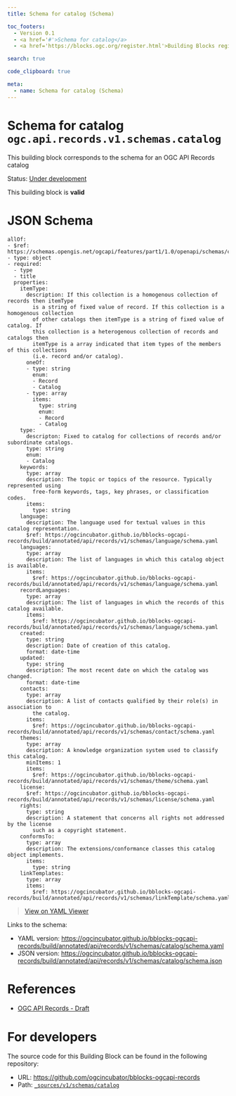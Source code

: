 ```yaml
---
title: Schema for catalog (Schema)

toc_footers:
  - Version 0.1
  - <a href='#'>Schema for catalog</a>
  - <a href='https://blocks.ogc.org/register.html'>Building Blocks register</a>

search: true

code_clipboard: true

meta:
  - name: Schema for catalog (Schema)
---
```



# Schema for catalog `ogc.api.records.v1.schemas.catalog`

This building block corresponds to the schema for an OGC API Records catalog

<p class="status">
    <span data-rainbow-uri="http://www.opengis.net/def/status">Status</span>:
    <a href="http://www.opengis.net/def/status/under-development" target="_blank" data-rainbow-uri>Under development</a>
</p>

<aside class="success">
This building block is <strong>valid</strong>
</aside>


# JSON Schema

```yaml--schema
allOf:
- $ref: https://schemas.opengis.net/ogcapi/features/part1/1.0/openapi/schemas/collection.yaml
- type: object
- required:
  - type
  - title
  properties:
    itemType:
      description: If this collection is a homogenous collection of records then itemType
        is a string of fixed value of record. If this collection is a homogenous collection
        of other catalogs then itemType is a string of fixed value of catalog. If
        this collection is a heterogenous collection of records and catalogs then
        itemType is a array indicated that item types of the members of this collections
        (i.e. record and/or catalog).
      oneOf:
      - type: string
        enum:
        - Record
        - Catalog
      - type: array
        items:
          type: string
          enum:
          - Record
          - Catalog
    type:
      descripton: Fixed to catalog for collections of records and/or subordinate catalogs.
      type: string
      enum:
      - Catalog
    keywords:
      type: array
      description: The topic or topics of the resource. Typically represented using
        free-form keywords, tags, key phrases, or classification codes.
      items:
        type: string
    language:
      description: The language used for textual values in this catalog representation.
      $ref: https://ogcincubator.github.io/bblocks-ogcapi-records/build/annotated/api/records/v1/schemas/language/schema.yaml
    languages:
      type: array
      description: The list of languages in which this catalog object is available.
      items:
        $ref: https://ogcincubator.github.io/bblocks-ogcapi-records/build/annotated/api/records/v1/schemas/language/schema.yaml
    recordLanguages:
      type: array
      description: The list of languages in which the records of this catalog available.
      items:
        $ref: https://ogcincubator.github.io/bblocks-ogcapi-records/build/annotated/api/records/v1/schemas/language/schema.yaml
    created:
      type: string
      description: Date of creation of this catalog.
      format: date-time
    updated:
      type: string
      description: The most recent date on which the catalog was changed.
      format: date-time
    contacts:
      type: array
      description: A list of contacts qualified by their role(s) in association to
        the catalog.
      items:
        $ref: https://ogcincubator.github.io/bblocks-ogcapi-records/build/annotated/api/records/v1/schemas/contact/schema.yaml
    themes:
      type: array
      description: A knowledge organization system used to classify this catalog.
      minItems: 1
      items:
        $ref: https://ogcincubator.github.io/bblocks-ogcapi-records/build/annotated/api/records/v1/schemas/theme/schema.yaml
    license:
      $ref: https://ogcincubator.github.io/bblocks-ogcapi-records/build/annotated/api/records/v1/schemas/license/schema.yaml
    rights:
      type: string
      description: A statement that concerns all rights not addressed by the license
        such as a copyright statement.
    conformsTo:
      type: array
      description: The extensions/conformance classes this catalog object implements.
      items:
        type: string
    linkTemplates:
      type: array
      items:
        $ref: https://ogcincubator.github.io/bblocks-ogcapi-records/build/annotated/api/records/v1/schemas/linkTemplate/schema.yaml

```

> <a target="_blank" href="https://avillar.github.io/TreedocViewer/?dataParser=yaml&amp;dataUrl=https%3A%2F%2Fogcincubator.github.io%2Fbblocks-ogcapi-records%2Fbuild%2Fannotated%2Fapi%2Frecords%2Fv1%2Fschemas%2Fcatalog%2Fschema.yaml&amp;expand=2&amp;option=%7B%22showTable%22%3A+false%7D">View on YAML Viewer</a>

Links to the schema:

* YAML version: <a href="https://ogcincubator.github.io/bblocks-ogcapi-records/build/annotated/api/records/v1/schemas/catalog/schema.yaml" target="_blank">https://ogcincubator.github.io/bblocks-ogcapi-records/build/annotated/api/records/v1/schemas/catalog/schema.yaml</a>
* JSON version: <a href="https://ogcincubator.github.io/bblocks-ogcapi-records/build/annotated/api/records/v1/schemas/catalog/schema.json" target="_blank">https://ogcincubator.github.io/bblocks-ogcapi-records/build/annotated/api/records/v1/schemas/catalog/schema.json</a>

# References

* [OGC API Records - Draft](https://docs.ogc.org/DRAFTS/20-004.html)

# For developers

The source code for this Building Block can be found in the following repository:

* URL: <a href="https://github.com/ogcincubator/bblocks-ogcapi-records" target="_blank">https://github.com/ogcincubator/bblocks-ogcapi-records</a>
* Path:
<code><a href="https://github.com/ogcincubator/bblocks-ogcapi-records/blob/HEAD/_sources/v1/schemas/catalog" target="_blank">_sources/v1/schemas/catalog</a></code>

